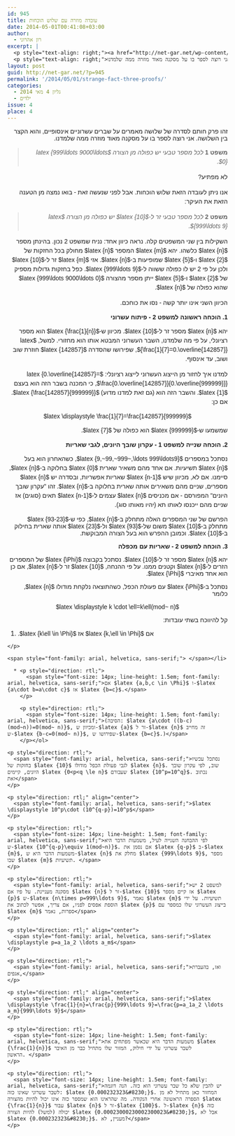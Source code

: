 ```yaml
---
id: 945
title: עובדה מוזרה עם שלוש הוכחות
date: 2014-05-01T00:41:08+03:00
author:
  - רון אהרוני
excerpt: |
  <p style="text-align: right;"><a href="http://net-gar.net/wp-content/uploads/2014/02/kid.jpg"><img class=" wp-image-765 alignright" alt="kid" src="http://net-gar.net/wp-content/uploads/2014/02/kid-300x225.jpg" width="101" height="76" /></a></p>
  <p style="text-align: right;">זהו פרק חותם לסדרה של שלושה מאמרים על שברים עשרוניים אינסופיים, והוא הקצר בין השלושה. אני רוצה לספר בו על מסקנה מאוד מוזרה ממה שלמדנו.</p>
layout: post
guid: http://net-gar.net/?p=945
permalink: '/2014/05/01/strange-fact-three-proofs/'
categories:
  - גליון 4 מאי 2014
  - ילדים
issue: 4
place: 4
---
```

<p style="direction: rtl;">
  <span style="font-family: arial, helvetica, sans-serif;">זהו פרק חותם לסדרה של שלושה מאמרים על שברים עשרוניים אינסופיים, והוא הקצר בין השלושה. אני רוצה לספר בו על מסקנה מאוד מוזרה ממה שלמדנו.</span>
</p>

> <p style="direction: rtl;">
>   <span style="font-family: arial, helvetica, sans-serif;"><b style="font-size: 14px; line-height: 1.5em;">משפט 1 </b><em style="font-size: 14px; line-height: 1.5em;">לכל מספר טבעי יש כפולה מן הצורה $latex {999\ldots 9000\ldots 0}$.</em></span>
> </p>

<p style="direction: rtl;">
  <span style="font-size: 14px; line-height: 1.5em; font-family: arial, helvetica, sans-serif;">לא מפתיע? </span>
</p>

<p style="direction: rtl;">
  <span style="font-size: 14px; line-height: 1.5em; font-family: arial, helvetica, sans-serif;">אנו ניתן לעובדה הזאת שלוש הוכחות. אבל לפני שנעשה זאת - בואו נמצה מן הטענה הזאת את העיקר:</span>
</p>

> <p style="direction: rtl;">
>   <span style="font-family: arial, helvetica, sans-serif;"><b style="font-size: 14px; line-height: 1.5em;">משפט 2 </b><em style="font-size: 14px; line-height: 1.5em;">לכל מספר טבעי זר ל-$latex {10}$ יש כפולה מן הצורה $latex {999\ldots 9}$.</em></span>
> </p>

<p style="direction: rtl;">
  <span style="font-family: arial, helvetica, sans-serif;"><span style="font-size: 14px; line-height: 1.5em;">השקילות בין שני המשפטים קלה. נראה כיוון אחד: נניח שמשפט </span><span style="font-size: 14px; line-height: 1.5em;">2</span><span style="font-size: 14px; line-height: 1.5em;"> נכון. בהינתן מספר $latex {n}$ כלשהו. יהא $latex {m}$ המספר $latex {n}$ מחולק בכל החזקות של $latex {2}$ ו-$latex {5}$ שמופיעות ב-$latex {n}$. אזי $latex {m}$ זר ל-$latex {10}$ ולכן על פי </span><span style="font-size: 14px; line-height: 1.5em;">2</span><span style="font-size: 14px; line-height: 1.5em;"> יש לו כפולה ששווה ל-$latex {999\ldots 9}$. כפל בחזקות גדולות מספיק של $latex {2}$ ו-$latex {5}$ ייתן מספר מהצורה $latex {999\ldots 9000\ldots 0}$ שהוא כפולה של $latex {n}$.</span></span>
</p>

<p style="direction: rtl;">
  <span style="font-size: 14px; line-height: 1.5em; font-family: arial, helvetica, sans-serif;">הכיוון השני אינו יותר קשה - נסו את כוחכם.</span>
</p>

<p style="direction: rtl;">
  <span style="font-family: arial, helvetica, sans-serif;"><b>1. הוכחה ראשונה למשפט 2 - פיתוח עשרוני</b></span>
</p>

<p style="direction: rtl;">
  <span style="font-size: 14px; line-height: 1.5em; font-family: arial, helvetica, sans-serif;">יהא $latex {n}$ מספר זר ל-$latex {10}$. מכיוון ש-$latex {\frac{1}{n}}$ הוא מספר רציונלי, על פי מה שלמדנו, השבר העשרוני המבטא אותו הוא מחזורי. למשל, $latex {\frac{1}{7}=0.\overline{142857}}$, שפירושו שהסדרה $latex {142857}$ חוזרת שוב ושוב, עד אינסוף.</span>
</p>

<p style="direction: rtl;">
  <span style="font-size: 14px; line-height: 1.5em; font-family: arial, helvetica, sans-serif;">למדנו איך לחזור מן הייצוג העשרוני לייצוג רציונלי: $latex {0.\overline{142857}= \frac{0.\overline{142857}}{0.\overline{999999}}}$, כי המכנה בשבר הזה הוא בעצם $latex {1}$. והשבר הזה הוא (גם זאת למדנו מדוע) $latex {\frac{142857}{999999}}$. אם כן:</span>
</p>

<p style="direction: rtl;" align="center">
  <span style="font-family: arial, helvetica, sans-serif;">$latex \displaystyle \frac{1}{7}=\frac{142857}{999999}$</span>
</p>

<p style="direction: rtl;">
  <span style="font-size: 14px; line-height: 1.5em; font-family: arial, helvetica, sans-serif;">שמשמעו ש-$latex {999999}$ הוא כפולה של $latex {7}$. </span>
</p>

<p style="direction: rtl;">
  <span style="font-family: arial, helvetica, sans-serif;"><b>2. הוכחה שנייה למשפט 1 - עקרון שובך היונים, לגבי שאריות</b></span>
</p>

<p style="direction: rtl;">
  <span style="font-size: 14px; line-height: 1.5em; font-family: arial, helvetica, sans-serif;">נסתכל במספרים $latex {9,~99,~999~,\ldots 999\ldots9}$, כשהאחרון הוא בעל $latex {n}$ תשיעיות. אם אחד מהם משאיר שארית $latex {0}$ בחלוקה ב-$latex {n}$, סיימנו. אם לא, מכיוון שיש $latex {n-1}$ שאריות אפשריות, ובסדרה יש $latex {n}$ מספרים, שניים מהם משאירים אותה שארית בחלוקה ב-$latex {n}$. זהו "עקרון שובך היונים" המפורסם - אם מכניסים $latex {n}$ עצמים ל-$latex {n-1}$ תאים (סוגים) אז שניים מהם ייכנסו לאותו תא (יהיו מאותו סוג). </span>
</p>

<p style="direction: rtl;">
  <span style="font-family: arial, helvetica, sans-serif;">הפרשם של שני המספרים האלה מתחלק ב-$latex {n}$, כפי ש-$latex {93-23}$ מתחלק ב-$latex {10}$ משום של-$latex {93}$ ול-$latex {23}$ אותה שארית בחילוק ב-$latex {10}$. וכמובן ההפרש הוא בעל הצורה המבוקשת.</span>
</p>

<p style="direction: rtl;">
  <span style="font-family: arial, helvetica, sans-serif;"><b>3. הוכחה למשפט 2 - שאריות עם מכפלה</b></span>
</p>

<p style="direction: rtl;">
  <span style="font-family: arial, helvetica, sans-serif;">יהא $latex {n}$ מספר זר ל-$latex {10}$. נסתכל בקבוצה $latex {\Phi}$ של המספרים הזרים ל-$latex {n}$ וקטנים ממנו. על פי ההנחה, $latex {10}$ זר ל-$latex {n}$, אם כן הוא אחד מאיברי $latex {\Phi}$.</span>
</p>

<p style="direction: rtl;">
  <span style="font-family: arial, helvetica, sans-serif;">נסתכל ב-$latex {\Phi}$ עם פעולת הכפל, כשהתוצאה נלקחת מודולו $latex {n}$, כלומר</span>
</p>

<p style="direction: rtl;" align="center">
  <span style="font-family: arial, helvetica, sans-serif;">$latex \displaystyle k \cdot \ell=k\ell(mod~ n)$</span>
</p>

<p style="direction: rtl;">
  <span style="font-family: arial, helvetica, sans-serif;">קל להיווכח בשתי עובדות:</span>
</p>

  1. <p style="direction: rtl;">
      <span style="font-family: arial, helvetica, sans-serif;">אם $latex {k,\ell \in \Phi}$ אז $latex {k\ell \in \Phi}$.</span>
    </p>
    
    <span style="font-family: arial, helvetica, sans-serif;"> </span></li> 
    
      * <p style="direction: rtl;">
          <span style="font-size: 14px; line-height: 1.5em; font-family: arial, helvetica, sans-serif;">אם $latex {a,b,c \in \Phi}$ ו-$latex {a\cdot b=a\cdot c}$ אז $latex {b=c}$.</span>
        </p>
        
        <p style="direction: rtl;">
          <span style="font-size: 14px; line-height: 1.5em; font-family: arial, helvetica, sans-serif;">(הסיבה: $latex {a\cdot ((b-c)(mod~n))=0(mod~ n)}$, ומכיוון ש-$latex {a}$ זר ל-$latex {n}$ זה מחייב ש-$latex {b-c=0(mod~ n)}$, שפירושו ש-$latex {b=c}$.)</span>
        </p></ol> 
    
    <p style="direction: rtl;">
      <span style="font-family: arial, helvetica, sans-serif;">נסתכל עכשיו בחזקות של $latex {10}$ לגבי פעולת הכפל מודולו $latex {n}$. שוב, לפי עקרון שובך היונים, קיימים $latex {0<p<q \le n}$ שעבורם $latex {10^p=10^q}$. נכתוב זאת</span>
    </p>
    
    <p style="direction: rtl;" align="center">
      <span style="font-family: arial, helvetica, sans-serif;">$latex \displaystyle 10^p\cdot (10^{q-p})=10^p$</span>
    </p>
    
    <p style="direction: rtl;">
      <span style="font-size: 14px; line-height: 1.5em; font-family: arial, helvetica, sans-serif;">לפי ההבחנה השנייה לעיל, משמעות הדבר היא ש-$latex {10^{q-p}\equiv 1(mod~n)}$. אם נסמן את $latex {q-p}$ ב-$latex {m}$, משמעות הדבר היא ש-$latex {n}$ מחלק את $latex {999\ldots 9}$, מספר שבו $latex {m}$ תשיעיות. </span>
    </p>
    
    <p style="direction: rtl;">
      <span style="font-family: arial, helvetica, sans-serif;">למשפט 2 יש מסקנה מעניינת. על פיו אם $latex {n}$ זר ל-$latex {10}$ אז קיים מספר $latex {p}$ ש-$latex {n\times p=999\ldots 9}$, נאמר $latex {m}$ תשיעיות. על ידי הוספת אפסים לפניו, אם צריך, אפשר לכתוב את $latex {p}$ בייצוג העשרוני שלו כמספר עם $latex {m}$ ספרות, נאמר</span>
    </p>
    
    <p style="direction: rtl;" align="center">
      <span style="font-family: arial, helvetica, sans-serif;">$latex \displaystyle p=a_1a_2 \ldots a_m$</span>
    </p>
    
    <p style="direction: rtl;">
      <span style="font-family: arial, helvetica, sans-serif;">ואז, בהעברת אגפים,</span>
    </p>
    
    <p style="direction: rtl;" align="center">
      <span style="font-family: arial, helvetica, sans-serif;">$latex \displaystyle \frac{1}{n}=\frac{p}{999\ldots 9}=\frac{p=a_1a_2 \ldots a_m}{999\ldots 9}$</span>
    </p>
    
    <p style="direction: rtl;">
      <span style="font-size: 14px; line-height: 1.5em; font-family: arial, helvetica, sans-serif;">משמעות הדבר היא שכאשר מפתחים את $latex {\frac{1}{n}}$ לשבר עשרוני על ידי חילוק, המזור שלו מתחיל כבר מן האיבר הראשון. </span>
    </p>
    
    <p style="direction: rtl;">
      <span style="font-size: 14px; line-height: 1.5em; font-family: arial, helvetica, sans-serif;">יש להבין שלא כל שבר עשרוני הוא כזה. הנה דוגמה לשבר עשרוני שאינו כזה: $latex {0.000232323&#8230;}$. המחזור כאן מתחיל לא מן הספרה הראשונה אחרי הנקודה. מה שהראינו הוא שמספר כזה אינו יכול להיות מהצורה $latex {\frac{1}{n}}$ עבור $latex {n}$ זר ל-$latex {100}$. ל-$latex {n}$ כזה יכולה (למשל) להיות הצורה $latex {0.00023000230002300023&#8230;}$, אבל לא $latex {0.000232323&#8230;}$. מעניין, לא?</span>
    </p>
